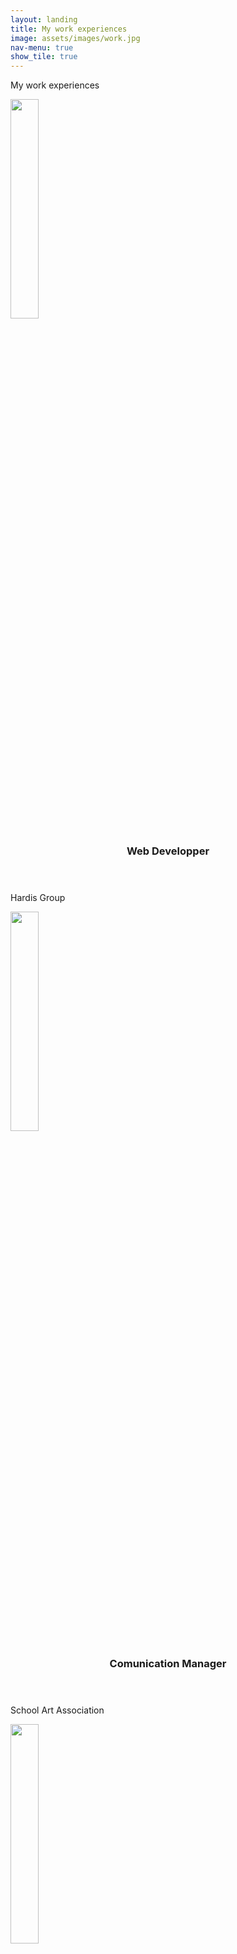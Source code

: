 ```yaml
---
layout: landing
title: My work experiences
image: assets/images/work.jpg
nav-menu: true
show_tile: true
---
```


<!-- Main -->
<div id="main">

<!-- One -->
<section id="one">
	<div class="inner">
		<p>My work experiences</p>
	</div>
</section>

<!-- Two -->
<section id="two" class="spotlights">
	<section>
	<img src="{% link assets/images/Logo_Hardis_Group_.png %}" alt="" data-position="25% 25%" style="width:30%;"/>
		<div class="content">
			<div class="inner">
				<header class="major">
					<h3>Web Developper</h3>
				</header>
				<p>Hardis Group</p>
			</div>
		</div>
	</section>
    <section>
		<img src="{% link assets/images/bda_logo.png %}" alt="" data-position="25% 25%" style="width:30%;"/>
		<div class="content">
			<div class="inner">
				<header class="major">
					<h3>Comunication Manager</h3>
				</header>
				<p>School Art Association</p>
			</div>
		</div>
	</section>
	<section>
		<img src="{% link assets/images/st_logo.jpg %}" alt="" data-position="25% 25%" style="width:30%;"/>
		<div class="content">
			<div class="inner">
				<header class="major">
					<h3>ASP.NET Intern</h3>
				</header>
				<p>STMicroelectronics</p>
			</div>
		</div>
	</section>
	<section>
	<img src="{% link assets/images/telligo-logo.jpg %}" alt="" data-position="25% 25%" style="width:30%;"/>
		<div class="content">
			<div class="inner">
				<header class="major">
					<h3>Camp Instructor</h3>
				</header>
				<p>Telligo</p>
			</div>
		</div>
	</section>
</section>

</div>
